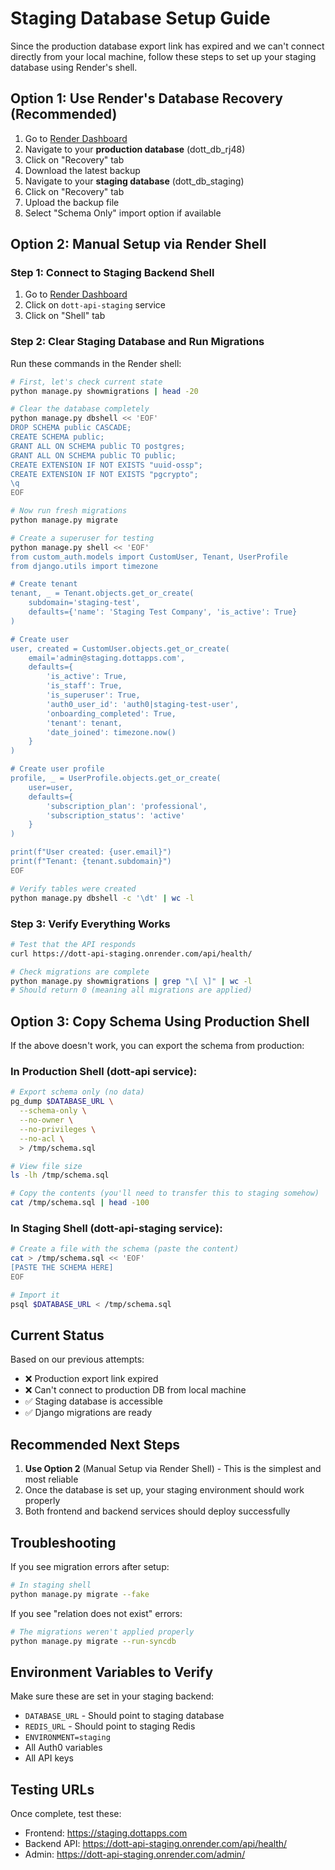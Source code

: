 # Staging Database Setup Guide

Since the production database export link has expired and we can't connect directly from your local machine, follow these steps to set up your staging database using Render's shell.

## Option 1: Use Render's Database Recovery (Recommended)

1. Go to [Render Dashboard](https://dashboard.render.com)
2. Navigate to your **production database** (dott_db_rj48)
3. Click on "Recovery" tab
4. Download the latest backup
5. Navigate to your **staging database** (dott_db_staging)
6. Click on "Recovery" tab
7. Upload the backup file
8. Select "Schema Only" import option if available

## Option 2: Manual Setup via Render Shell

### Step 1: Connect to Staging Backend Shell

1. Go to [Render Dashboard](https://dashboard.render.com)
2. Click on `dott-api-staging` service
3. Click on "Shell" tab

### Step 2: Clear Staging Database and Run Migrations

Run these commands in the Render shell:

```bash
# First, let's check current state
python manage.py showmigrations | head -20

# Clear the database completely
python manage.py dbshell << 'EOF'
DROP SCHEMA public CASCADE;
CREATE SCHEMA public;
GRANT ALL ON SCHEMA public TO postgres;
GRANT ALL ON SCHEMA public TO public;
CREATE EXTENSION IF NOT EXISTS "uuid-ossp";
CREATE EXTENSION IF NOT EXISTS "pgcrypto";
\q
EOF

# Now run fresh migrations
python manage.py migrate

# Create a superuser for testing
python manage.py shell << 'EOF'
from custom_auth.models import CustomUser, Tenant, UserProfile
from django.utils import timezone

# Create tenant
tenant, _ = Tenant.objects.get_or_create(
    subdomain='staging-test',
    defaults={'name': 'Staging Test Company', 'is_active': True}
)

# Create user
user, created = CustomUser.objects.get_or_create(
    email='admin@staging.dottapps.com',
    defaults={
        'is_active': True,
        'is_staff': True,
        'is_superuser': True,
        'auth0_user_id': 'auth0|staging-test-user',
        'onboarding_completed': True,
        'tenant': tenant,
        'date_joined': timezone.now()
    }
)

# Create user profile
profile, _ = UserProfile.objects.get_or_create(
    user=user,
    defaults={
        'subscription_plan': 'professional',
        'subscription_status': 'active'
    }
)

print(f"User created: {user.email}")
print(f"Tenant: {tenant.subdomain}")
EOF

# Verify tables were created
python manage.py dbshell -c '\dt' | wc -l
```

### Step 3: Verify Everything Works

```bash
# Test that the API responds
curl https://dott-api-staging.onrender.com/api/health/

# Check migrations are complete
python manage.py showmigrations | grep "\[ \]" | wc -l
# Should return 0 (meaning all migrations are applied)
```

## Option 3: Copy Schema Using Production Shell

If the above doesn't work, you can export the schema from production:

### In Production Shell (dott-api service):

```bash
# Export schema only (no data)
pg_dump $DATABASE_URL \
  --schema-only \
  --no-owner \
  --no-privileges \
  --no-acl \
  > /tmp/schema.sql

# View file size
ls -lh /tmp/schema.sql

# Copy the contents (you'll need to transfer this to staging somehow)
cat /tmp/schema.sql | head -100
```

### In Staging Shell (dott-api-staging service):

```bash
# Create a file with the schema (paste the content)
cat > /tmp/schema.sql << 'EOF'
[PASTE THE SCHEMA HERE]
EOF

# Import it
psql $DATABASE_URL < /tmp/schema.sql
```

## Current Status

Based on our previous attempts:
- ❌ Production export link expired
- ❌ Can't connect to production DB from local machine
- ✅ Staging database is accessible
- ✅ Django migrations are ready

## Recommended Next Steps

1. **Use Option 2** (Manual Setup via Render Shell) - This is the simplest and most reliable
2. Once the database is set up, your staging environment should work properly
3. Both frontend and backend services should deploy successfully

## Troubleshooting

If you see migration errors after setup:
```bash
# In staging shell
python manage.py migrate --fake
```

If you see "relation does not exist" errors:
```bash
# The migrations weren't applied properly
python manage.py migrate --run-syncdb
```

## Environment Variables to Verify

Make sure these are set in your staging backend:
- `DATABASE_URL` - Should point to staging database
- `REDIS_URL` - Should point to staging Redis
- `ENVIRONMENT=staging`
- All Auth0 variables
- All API keys

## Testing URLs

Once complete, test these:
- Frontend: https://staging.dottapps.com
- Backend API: https://dott-api-staging.onrender.com/api/health/
- Admin: https://dott-api-staging.onrender.com/admin/